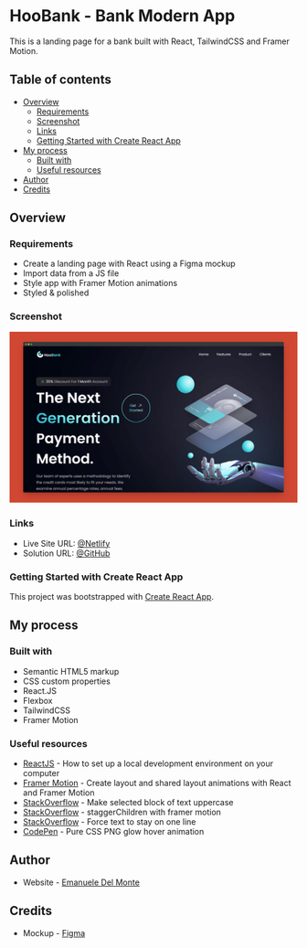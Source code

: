 # HooBank - Bank Modern App

This is a landing page for a bank built with React, TailwindCSS and Framer Motion.

## Table of contents

- [Overview](#overview)
  - [Requirements](#requirements)
  - [Screenshot](#screenshot)
  - [Links](#links)
  - [Getting Started with Create React App](#getting-started-with-create-react-app)
- [My process](#my-process)
  - [Built with](#built-with)
  - [Useful resources](#useful-resources)
- [Author](#author)
- [Credits](#credits)

## Overview

### Requirements

- Create a landing page with React using a Figma mockup
- Import data from a JS file
- Style app with Framer Motion animations
- Styled & polished

### Screenshot

![screenshot](/src/assets/screenshot.png)

### Links

- Live Site URL: [@Netlify](https://bank-modern-app-xdelmo.netlify.app/)
- Solution URL: [@GitHub](https://github.com/xdelmo/bank-modern-app)

### Getting Started with Create React App

This project was bootstrapped with [Create React App](https://github.com/facebook/create-react-app).

## My process

### Built with

- Semantic HTML5 markup
- CSS custom properties
- React.JS
- Flexbox
- TailwindCSS
- Framer Motion

### Useful resources

- [ReactJS](https://reactjs.org/tutorial/tutorial.html) - How to set up a local development environment on your computer
- [Framer Motion](https://www.framer.com/docs/layout-animations/) - Create layout and shared layout animations with React and Framer Motion
- [StackOverflow](https://stackoverflow.com/questions/35184509/make-selected-block-of-text-uppercase) - Make selected block of text uppercase
- [StackOverflow](https://stackoverflow.com/questions/62007505/staggerchildren-with-framer-motion) - staggerChildren with framer motion
- [StackOverflow](https://stackoverflow.com/questions/37261988/force-text-to-stay-on-one-line) - Force text to stay on one line
- [CodePen](https://codepen.io/widhi_allan/pen/jOBewE) - Pure CSS PNG glow hover animation

## Author

- Website - [Emanuele Del Monte](https://www.emanueledelmonte.it)

## Credits

- Mockup - [Figma](https://www.figma.com/file/bUGIPys15E78w9bs1l4tgS/HooBank)
